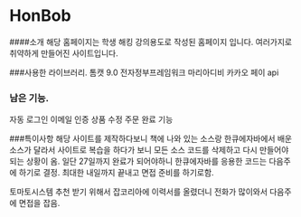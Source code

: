 # HonBob


####소개
해당 홈페이지는 학생 해킹 강의용도로 작성된 홈페이지 입니다.
여러가지로 취약하게 만들어진 사이트입니다.


###사용한 라이브러리.
톰캣 9.0
전자정부프레임워크 
마리아디비
카카오 페이 api


### 남은 기능.
자동 로그인
이메일 인증
상품 수정
주문 완료 기능


###특이사항
해당 사이트를 제작하다보니 책에 나와 있는 소스랑 한큐에자바에서 배운 소스가 달라서
사이트로 복습을 하다가 보니 모든 소스 코드를 삭제하고 다시 만들어야 되는 상황이 옴.
일단 27일까지 완료가 되어야하니 
한큐에자바를 응용한 코드는 다음주에 하기로 결정.
최대한 내일까지 끝내고 면접 준비를 하기로함.

토마토시스템 추천 받기 위해서 잡코리아에 이력서를 올렸더니
전화가 많이와서 다음주에 면접을 잡음.

